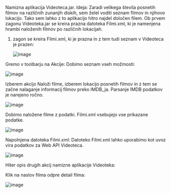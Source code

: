 Namizna aplikacija Videoteca.jar.
Ideja: Zaradi velikega števila posnetih filmov na različnih zunanjih diskih, sem želel voditi seznam filmov in njihovo lokacijo. Tako sem lahko z to aplikacijo hitro najdel določen filem.
Ob prvem zagonu Videoteka.jar se kreira prazna datoteka Filmi.xml, ki je namenjena hrambi naloženih filmov po različnih lokacijah.

1. zagon se kreira Filmi.xml, ki je prazna in z tem tudi seznam v Videoteca je prazen:

   ![image](https://github.com/damko81/JavaVideoteka/assets/162964541/5c6c5840-a733-4b15-9b1e-91c2dead0c38)

Gremo v toolbarju na Akcije:
Dobimo seznam vseh možmosti:

![image](https://github.com/damko81/JavaVideoteka/assets/162964541/8fad1188-5744-4038-8724-ef7dd9a0f7f4)

Izberem akcijo Naloži filme, izberem lokacijo posnetih filmov in z tem se začne nalaganje informacij filmov preko IMDB_ja.
Parsanje IMDB podatkov je narejeno ročno.

![image](https://github.com/damko81/JavaVideoteka/assets/162964541/4bd2d24f-5fe9-45dd-9935-dbe61f58af99)

Dobimo naložene filme z podatki. Filmi.xml vsebujejo vse prikazane podatke.

![image](https://github.com/damko81/JavaVideoteka/assets/162964541/b7b13f43-04d4-4a20-bc41-27be5b5a8a11)

Napolnjena datoteka Filmi.xml:
Datoteko Filmi.xml lahko uporabimo kot uvoz vira podatkov za Web API Videoteca.

![image](https://github.com/damko81/JavaVideoteka/assets/162964541/4abdb8aa-6f38-4f4a-bb0e-6fceee973428)

Hiter opis drugih akcij namizne aplikacije Videoteka:

Klik na naslov filma odpre detail filma:

![image](https://github.com/damko81/JavaVideoteka/assets/162964541/3509c19a-45ba-4db2-be86-b67886257be7)


